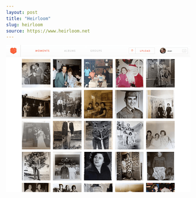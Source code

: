 ```yaml
---
layout: post
title: "Heirloom"
slug: heirloom
source: https://www.heirloom.net
---
```


<img src="/screenshots/heirloom.png">
